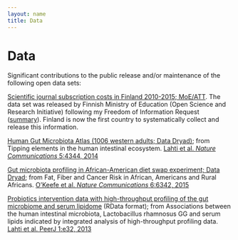 ```yaml
---
layout: name
title: Data
---
```



Data
===============================

Significant contributions to the public release and/or maintenance of
the following open data sets:

[Scientific journal subscription costs in Finland 2010-2015; MoE/ATT](http://openscience.fi/-/transparency-and-openness-to-scientific-publishing-the-finnish-research-organisations-pay-millions-of-euros-annually-to-the-large-publishers). The data set was released by Finnish Ministry of Education (Open Science and Research Initiative) following my Freedom of Information Request ([summary](http://ropengov.github.io/r/2016/06/10/FOI/)). Finland is now the first country to systematically collect and release this information.

[Human Gut Microbiota Atlas (1006 western adults; Data Dryad)](http://doi.org/10.5061/dryad.pk75d); from Tipping elements in the human intestinal ecosystem. [Lahti et al. _Nature Communications_ 5:4344, 2014](http://www.nature.com/ncomms/2014/140708/ncomms5344/full/ncomms5344.html)

[Gut microbiota profiling in African-American diet swap experiment; Data Dryad](http://dx.doi.org/10.5061/dryad.1mn1n); from Fat, Fiber and Cancer Risk in African, Americans and Rural Africans. [O’Keefe et al. _Nature Communications_ 6:6342, 2015](http://www.nature.com/ncomms/2015/150428/ncomms7342/full/ncomms7342.html)

[Probiotics intervention data with high-throughput profiling of the gut microbiome and serum lipidome](https://github.com/microbiome/microbiome/blob/master/data/peerj32.rda) (RData format); from Associations between the human intestinal microbiota, Lactobacillus rhamnosus GG and serum lipids indicated by integrated analysis of high-throughput profiling data. [Lahti et al. PeerJ 1:e32, 2013](http://dx.doi.org/10.7717/peerj.32) 


